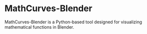 # MathCurves-Blender
MathCurves-Blender is a Python-based tool designed for visualizing mathematical functions in Blender. 
